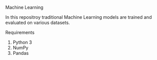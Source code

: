 Machine Learning

In this repositroy traditional Machine Learning models are trained and evaluated on various datasets.

Requirements
1.	Python 3
2.	NumPy
3.	Pandas

